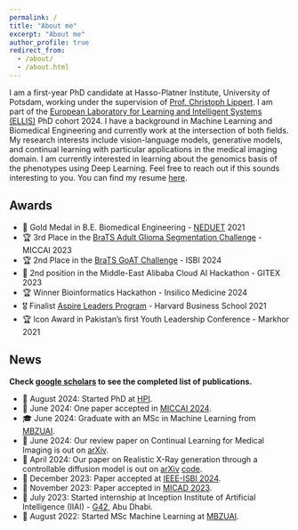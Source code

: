 ```yaml
---
permalink: /
title: "About me"
excerpt: "About me"
author_profile: true
redirect_from: 
  - /about/
  - /about.html
---
```


I am a first-year PhD candidate at Hasso-Platner Institute, University of Potsdam, working under the supervision of [Prof. Christoph Lippert](https://scholar.google.com/citations?user=RVl8TE0AAAAJ&hl=en). I am part of the [European Laboratory for Learning and Intelligent Systems (ELLIS)](https://ellis.eu/) PhD cohort 2024. I have a background in Machine Learning and Biomedical Engineering and currently work at the intersection of both fields. My research interests include vision-language models, generative models, and continual learning with particular applications in the medical imaging domain. I am currently interested in learning about the genomics basis of the phenotypes using Deep Learning. Feel free to reach out if this sounds interesting to you. You can find my resume [here](https://aneesurhashmi.github.io/files/resume.pdf).

## Awards

* 🏅 Gold Medal in B.E. Biomedical Engineering - [NEDUET](https://www.neduet.edu.pk/) 2021
* 🏆 3rd Place in the [BraTS Adult Glioma Segmentation Challenge](https://www.synapse.org/Synapse:syn51156910/wiki/627802) - MICCAI 2023
* 🏆 2nd Place in the [BraTS GoAT Challenge](https://www.synapse.org/Synapse:syn52939291/wiki/624518) - ISBI 2024
* 🥈 2nd position in the Middle-East Alibaba Cloud AI Hackathon - GITEX 2023
* 🏆 Winner Bioinformatics Hackathon - Insilico Medicine 2024
* 🎖️ Finalist [Aspire Leaders Program](https://www.aspireleaders.org/) - Harvard Business School 2021
* 🏆 Icon Award in Pakistan’s first Youth Leadership Conference - Markhor 2021

## News

**Check [google scholars](https://scholar.google.com/citations?user=qyAU-gEAAAAJ&hl=en) to see the completed list of publications.**

* 🚀 August 2024: Started PhD at [HPI](https://hpi.de/).
* 📝 June 2024: One paper accepted in [MICCAI 2024](https://conferences.miccai.org/2024/en/).
* 🎓 June 2024: Graduate with an MSc in Machine Learning from [MBZUAI](https://mbzuai.ac.ae/).
* 📝 June 2024: Our review paper on Continual Learning for Medical Imaging is out on [arXiv](https://arxiv.org/abs/2405.13482).
* 📝 April 2024: Our paper on Realistic X-Ray generation through a controllable diffusion model is out on [arXiv](https://arxiv.org/abs/2403.09240v1) [code](https://github.com/BioMedIA-MBZUAI/XReal).
* 📝 December 2023: Paper accepted at [IEEE-ISBI 2024](https://biomedicalimaging.org/2024/).
* 📝 November 2023: Paper accepted in [MICAD 2023](https://www.micad.org/).
* 🧮 July 2023: Started internship at Inception Institute of Artificial Intelligence (IIAI) - [G42](https://www.g42.ai/), Abu Dhabi.
* 🚀 August 2022: Started MSc Machine Learning at [MBZUAI](https://mbzuai.ac.ae/).
